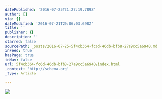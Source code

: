 ```yaml
---
datePublished: '2016-07-25T21:27:19.789Z'
author: []
via: {}
dateModified: '2016-07-21T20:06:03.698Z'
title: ''
publisher: {}
description: ''
starred: false
sourcePath: _posts/2016-07-25-5f4cb364-fc6d-46db-bfb8-27a9cc5a6940.md
inFeed: true
hasPage: true
inNav: false
url: 5f4cb364-fc6d-46db-bfb8-27a9cc5a6940/index.html
_context: 'http://schema.org'
_type: Article

---
```

![](https://the-grid-user-content.s3-us-west-2.amazonaws.com/782e965d-60c5-478b-846b-e78b5876b26c.jpg)